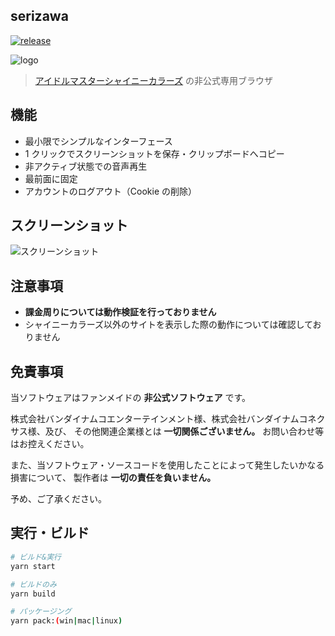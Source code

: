 ## serizawa

[![release](https://github.com/arrow2nd/serizawa/actions/workflows/build.yaml/badge.svg)](https://github.com/arrow2nd/serizawa/actions/workflows/build.yaml)

![logo](https://user-images.githubusercontent.com/44780846/130418590-8fd986e9-ac86-4baa-b784-289e796c531b.png)

> [アイドルマスターシャイニーカラーズ](https://shinycolors.idolmaster.jp/) の非公式専用ブラウザ

## 機能

- 最小限でシンプルなインターフェース
- 1 クリックでスクリーンショットを保存・クリップボードへコピー
- 非アクティブ状態での音声再生
- 最前面に固定
- アカウントのログアウト（Cookie の削除）

## スクリーンショット

![スクリーンショット](https://user-images.githubusercontent.com/44780846/130420125-eb430928-9263-45d3-96d3-37c8b8a4efb9.png)

## 注意事項

- **課金周りについては動作検証を行っておりません**
- シャイニーカラーズ以外のサイトを表示した際の動作については確認しておりません

## 免責事項

当ソフトウェアはファンメイドの **非公式ソフトウェア** です。

株式会社バンダイナムコエンターテインメント様、株式会社バンダイナムコネクサス様、及び、
その他関連企業様とは **一切関係ございません。**
お問い合わせ等はお控えください。

また、当ソフトウェア・ソースコードを使用したことによって発生したいかなる損害について、
製作者は **一切の責任を負いません。**

予め、ご了承ください。

## 実行・ビルド

```sh
# ビルド&実行
yarn start

# ビルドのみ
yarn build

# パッケージング
yarn pack:(win|mac|linux)
```
